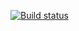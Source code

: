 [![Build status](https://ci.appveyor.com/api/projects/status/6u4qy587vbguo572/branch/master?svg=true)](https://ci.appveyor.com/project/IldarGabi/selenide/branch/master)
